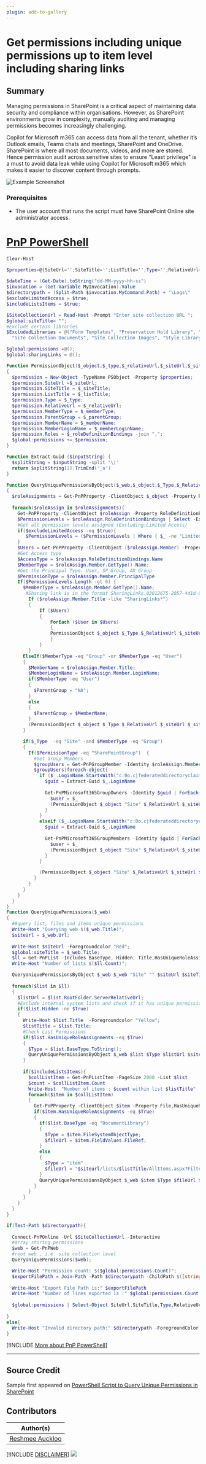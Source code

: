 ```yaml
---
plugin: add-to-gallery
---
```


# Get permissions including unique permissions up to item level including sharing links

## Summary

Managing permissions in SharePoint is a critical aspect of maintaining data security and compliance within organisations. However, as SharePoint environments grow in complexity, manually auditing and managing permissions becomes increasingly challenging.

Copilot for Microsoft m365 can access data from all the tenant, whether it’s Outlook emails, Teams chats and meetings, SharePoint and OneDrive. SharePoint is where all most documents, videos, and more are stored. Hence permission audit across sensitive sites to ensure "Least privilege" is a must to avoid data leak while using Copilot for Microsoft m365 which makes it easier to discover content through prompts.

![Example Screenshot](assets/preview.png)

### Prerequisites

- The user account that runs the script must have SharePoint Online site administrator access.

# [PnP PowerShell](#tab/pnpps)

```powershell
Clear-Host

$properties=@{SiteUrl='';SiteTitle='';ListTitle='';Type='';RelativeUrl='';ParentGroup='';MemberType='';MemberName='';MemberLoginName='';Roles='';}; 
 
$dateTime = (Get-Date).toString("dd-MM-yyyy-hh-ss")
$invocation = (Get-Variable MyInvocation).Value
$directorypath = (Split-Path $invocation.MyCommand.Path) + "\Logs\"
$excludeLimitedAccess = $true;
$includeListsItems = $true;

$SiteCollectionUrl = Read-Host -Prompt "Enter site collection URL ";
$global:siteTitle= "";
#Exclude certain libraries
$ExcludedLibraries = @("Form Templates", "Preservation Hold Library", "Site Assets", "Images", "Pages", "Settings", "Videos","Timesheet"
  "Site Collection Documents", "Site Collection Images", "Style Library", "AppPages", "Apps for SharePoint", "Apps for Office")

$global:permissions =@();
$global:sharingLinks = @();

Function PermissionObject($_object,$_type,$_relativeUrl,$_siteUrl,$_siteTitle,$_listTitle,$_memberType,$_parentGroup,$_memberName,$_memberLoginName,$_roleDefinitionBindings)
{
  $permission = New-Object -TypeName PSObject -Property $properties; 
  $permission.SiteUrl =$_siteUrl; 
  $permission.SiteTitle = $_siteTitle; 
  $permission.ListTitle = $_listTitle; 
  $permission.Type = $_type; 
  $permission.RelativeUrl = $_relativeUrl; 
  $permission.MemberType = $_memberType; 
  $permission.ParentGroup = $_parentGroup; 
  $permission.MemberName = $_memberName; 
  $permission.MemberLoginName = $_memberLoginName; 
  $permission.Roles = $_roleDefinitionBindings -join ","; 
  $global:permissions += $permission;
}

Function Extract-Guid ($inputString) {
  $splitString = $inputString -split '\|'
  return $splitString[2].TrimEnd('_o')
}

Function QueryUniquePermissionsByObject($_web,$_object,$_Type,$_RelativeUrl,$_siteUrl,$_siteTitle,$_listTitle)
{
  $roleAssignments = Get-PnPProperty -ClientObject $_object -Property RoleAssignments
  
  foreach($roleAssign in $roleAssignments){
    Get-PnPProperty -ClientObject $roleAssign -Property RoleDefinitionBindings,Member;
    $PermissionLevels = $roleAssign.RoleDefinitionBindings | Select -ExpandProperty Name;
    #Get all permission levels assigned (Excluding:Limited Access)  
    if($excludeLimitedAccess -eq $true){
       $PermissionLevels = ($PermissionLevels | Where { $_ -ne "Limited Access"}) -join ","  
    }
    $Users = Get-PnPProperty -ClientObject ($roleAssign.Member) -Property Users -ErrorAction SilentlyContinue
    #Get Access type
    $AccessType = $roleAssign.RoleDefinitionBindings.Name
    $MemberType = $roleAssign.Member.GetType().Name; 
    #Get the Principal Type: User, SP Group, AD Group  
    $PermissionType = $roleAssign.Member.PrincipalType  
    If($PermissionLevels.Length -gt 0) {
      $MemberType = $roleAssign.Member.GetType().Name; 
       #Sharing link is in the format SharingLinks.03012675-2057-4d1d-91e0-8e3b176edd94.OrganizationView.20d346d3-d359-453b-900c-633c1551ccaa
        If ($roleAssign.Member.Title -like "SharingLinks*")
        {
            If ($Users)
            {
                ForEach ($User in $Users)
                {
                PermissionObject $_object $_Type $_RelativeUrl $_siteUrl $_siteTitle $_listTitle "Sharing Links" $roleAssign.Member.LoginName  $user.Title $User.LoginName  $AccessType; 
                }
            }      
        }
      ElseIf($MemberType -eq "Group" -or $MemberType -eq "User")
      { 
        $MemberName = $roleAssign.Member.Title; 
        $MemberLoginName = $roleAssign.Member.LoginName;    
        if($MemberType -eq "User")
        {
          $ParentGroup = "NA";
        }
        else
        {
          $ParentGroup = $MemberName;
        }
        (PermissionObject $_object $_Type $_RelativeUrl $_siteUrl $_siteTitle $_listTitle $MemberType $ParentGroup $MemberName $MemberLoginName $PermissionLevels); 
      }

      if($_Type  -eq "Site" -and $MemberType -eq "Group")
      {
        If($PermissionType -eq "SharePointGroup")  {  
          #Get Group Members  
          $groupUsers = Get-PnPGroupMember -Identity $roleAssign.Member.LoginName                  
          $groupUsers|foreach-object{ 
            if ($_.LoginName.StartsWith("c:0o.c|federateddirectoryclaimprovider|") -and $_.LoginName.EndsWith("_0")) {
              $guid = Extract-Guid $_.LoginName
              
              Get-PnPMicrosoft365GroupOwners -Identity $guid | ForEach-Object {
                $user = $_
                (PermissionObject $_object "Site" $_RelativeUrl $_siteUrl $_siteTitle "" "GroupMember" $roleAssign.Member.LoginName $user.DisplayName $user.UserPrincipalName $PermissionLevels); 
              }
            }
            elseif ($_.LoginName.StartsWith("c:0o.c|federateddirectoryclaimprovider|")) {
              $guid = Extract-Guid $_.LoginName
              
              Get-PnPMicrosoft365GroupMembers -Identity $guid | ForEach-Object {
                $user = $_
                (PermissionObject $_object "Site" $_RelativeUrl $_siteUrl $_siteTitle "" "GroupMember" $roleAssign.Member.LoginName $user.DisplayName $user.UserPrincipalName $PermissionLevels); 
              }
            }

            (PermissionObject $_object "Site" $_RelativeUrl $_siteUrl $_siteTitle "" "GroupMember" $roleAssign.Member.LoginName $_.Title $_.LoginName $PermissionLevels);   
          }
        }
      } 
    }      
  }
}
Function QueryUniquePermissions($_web)
{
  ##query list, files and items unique permissions
  Write-Host "Querying web $($_web.Title)";
  $siteUrl = $_web.Url; 
 
  Write-Host $siteUrl -Foregroundcolor "Red"; 
  $global:siteTitle = $_web.Title; 
  $ll = Get-PnPList -Includes BaseType, Hidden, Title,HasUniqueRoleAssignments,RootFolder  -Connection $siteconn | Where-Object {$_.Hidden -eq $False -and $_.Title -notin $ExcludedLibraries } #$_.BaseType -eq "DocumentLibrary" 
  Write-Host "Number of lists $($ll.Count)";

  QueryUniquePermissionsByObject $_web $_web "Site" "" $siteUrl $siteTitle  "";
 
  foreach($list in $ll)
  {      
    $listUrl = $list.RootFolder.ServerRelativeUrl; 
    #Exclude internal system lists and check if it has unique permissions 
    if($list.Hidden -ne $True)
    { 
      Write-Host $list.Title  -Foregroundcolor "Yellow"; 
      $listTitle = $list.Title; 
      #Check List Permissions 
      if($list.HasUniqueRoleAssignments -eq $True)
      { 
        $Type = $list.BaseType.ToString(); 
        QueryUniquePermissionsByObject $_web $list $Type $listUrl $siteUrl $siteTitle $listTitle;
      }
      
      if($includeListsItems){         
        $collListItem = Get-PnPListItem -PageSize 2000 -List $list
        $count = $collListItem.Count
        Write-Host  "Number of items : $count within list $listTitle" 
        foreach($item in $collListItem) 
        {
          Get-PnPProperty -ClientObject $item -Property File,HasUniqueRoleAssignments; 
          if($item.HasUniqueRoleAssignments -eq $True)
          { 
            if($list.BaseType -eq "DocumentLibrary")
            {
              $Type = $item.FileSystemObjectType; 
              $fileUrl = $item.FieldValues.FileRef;  
            }
            else
            {
              $Type = "item"
              $fileUrl = "$siteurl/lists/$listTitle/AllItems.aspx?FilterField1=ID&FilterValue1=$($item.id)"
            }
            QueryUniquePermissionsByObject $_web $item $Type $fileUrl $siteUrl $siteTitle $listTitle;
          } 
        } 
      }
    }
  }
}

if(Test-Path $directorypath){
 
  Connect-PnPOnline -Url $SiteCollectionUrl -Interactive
  #array storing permissions
  $web = Get-PnPWeb
  #root web , i.e. site collection level
  QueryUniquePermissions($web);

  Write-Host "Permission count: $($global:permissions.Count)";
  $exportFilePath = Join-Path -Path $directorypath -ChildPath $([string]::Concat($siteTitle,"-Permissions_",$dateTime,".csv"));
  
  Write-Host "Export File Path is:" $exportFilePath
  Write-Host "Number of lines exported is :" $global:permissions.Count
 
  $global:permissions | Select-Object SiteUrl,SiteTitle,Type,RelativeUrl,ListTitle,MemberType,MemberName,MemberLoginName,ParentGroup,Roles|Export-CSV -Path $exportFilePath -NoTypeInformation;
  
}
else{
  Write-Host "Invalid directory path:" $directorypath -ForegroundColor "Red";
}
```

[!INCLUDE [More about PnP PowerShell](../../docfx/includes/MORE-PNPPS.md)]

***

## Source Credit

Sample first appeared on [PowerShell Script to Query Unique Permissions in SharePoint](https://reshmeeauckloo.com/posts/powershell-query-unique-permissions-sharepoint/)

## Contributors

| Author(s) |
|-----------|
| [Reshmee Auckloo](https://github.com/reshmee011) |


[!INCLUDE [DISCLAIMER](../../docfx/includes/DISCLAIMER.md)]
<img src="https://m365-visitor-stats.azurewebsites.net/script-samples/scripts/spo-get-permission-audit" aria-hidden="true" />
